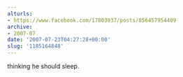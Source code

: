 ```yaml
---
alturls:
- https://www.facebook.com/17803937/posts/856457954409
archive:
- 2007-07
date: '2007-07-23T04:27:28+00:00'
slug: '1185164848'
---
```


thinking he should sleep.

